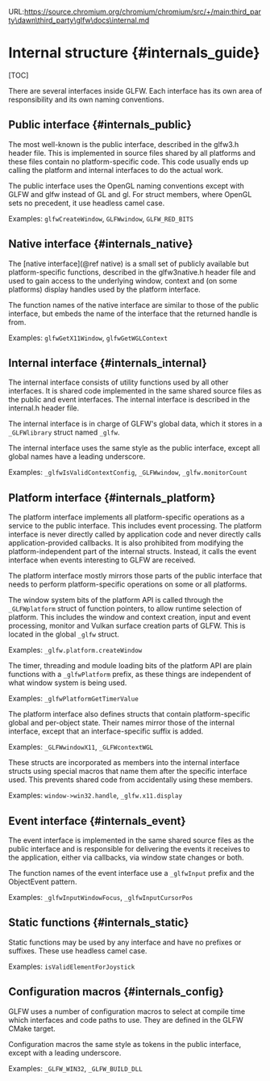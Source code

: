 URL:https://source.chromium.org/chromium/chromium/src/+/main:third_party\dawn\third_party\glfw\docs\internal.md
# Internal structure {#internals_guide}

[TOC]

There are several interfaces inside GLFW.  Each interface has its own area of
responsibility and its own naming conventions.


## Public interface {#internals_public}

The most well-known is the public interface, described in the glfw3.h header
file.  This is implemented in source files shared by all platforms and these
files contain no platform-specific code.  This code usually ends up calling the
platform and internal interfaces to do the actual work.

The public interface uses the OpenGL naming conventions except with GLFW and
glfw instead of GL and gl.  For struct members, where OpenGL sets no precedent,
it use headless camel case.

Examples: `glfwCreateWindow`, `GLFWwindow`, `GLFW_RED_BITS`


## Native interface {#internals_native}

The [native interface](@ref native) is a small set of publicly available
but platform-specific functions, described in the glfw3native.h header file and
used to gain access to the underlying window, context and (on some platforms)
display handles used by the platform interface.

The function names of the native interface are similar to those of the public
interface, but embeds the name of the interface that the returned handle is
from.

Examples: `glfwGetX11Window`, `glfwGetWGLContext`


## Internal interface {#internals_internal}

The internal interface consists of utility functions used by all other
interfaces.  It is shared code implemented in the same shared source files as
the public and event interfaces.  The internal interface is described in the
internal.h header file.

The internal interface is in charge of GLFW's global data, which it stores in
a `_GLFWlibrary` struct named `_glfw`.

The internal interface uses the same style as the public interface, except all
global names have a leading underscore.

Examples: `_glfwIsValidContextConfig`, `_GLFWwindow`, `_glfw.monitorCount`


## Platform interface {#internals_platform}

The platform interface implements all platform-specific operations as a service
to the public interface.  This includes event processing.  The platform
interface is never directly called by application code and never directly calls
application-provided callbacks.  It is also prohibited from modifying the
platform-independent part of the internal structs.  Instead, it calls the event
interface when events interesting to GLFW are received.

The platform interface mostly mirrors those parts of the public interface that needs to
perform platform-specific operations on some or all platforms.

The window system bits of the platform API is called through the `_GLFWplatform` struct of
function pointers, to allow runtime selection of platform.  This includes the window and
context creation, input and event processing, monitor and Vulkan surface creation parts of
GLFW.  This is located in the global `_glfw` struct.

Examples: `_glfw.platform.createWindow`

The timer, threading and module loading bits of the platform API are plain functions with
a `_glfwPlatform` prefix, as these things are independent of what window system is being
used.

Examples: `_glfwPlatformGetTimerValue`

The platform interface also defines structs that contain platform-specific
global and per-object state.  Their names mirror those of the internal
interface, except that an interface-specific suffix is added.

Examples: `_GLFWwindowX11`, `_GLFWcontextWGL`

These structs are incorporated as members into the internal interface structs
using special macros that name them after the specific interface used.  This
prevents shared code from accidentally using these members.

Examples: `window->win32.handle`, `_glfw.x11.display`


## Event interface {#internals_event}

The event interface is implemented in the same shared source files as the public
interface and is responsible for delivering the events it receives to the
application, either via callbacks, via window state changes or both.

The function names of the event interface use a `_glfwInput` prefix and the
ObjectEvent pattern.

Examples: `_glfwInputWindowFocus`, `_glfwInputCursorPos`


## Static functions {#internals_static}

Static functions may be used by any interface and have no prefixes or suffixes.
These use headless camel case.

Examples: `isValidElementForJoystick`


## Configuration macros {#internals_config}

GLFW uses a number of configuration macros to select at compile time which
interfaces and code paths to use.  They are defined in the GLFW CMake target.

Configuration macros the same style as tokens in the public interface, except
with a leading underscore.

Examples: `_GLFW_WIN32`, `_GLFW_BUILD_DLL`

